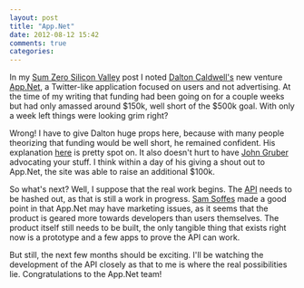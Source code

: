 ```yaml
---
layout: post
title: "App.Net"
date: 2012-08-12 15:42
comments: true
categories: 
---
```

In my [Sum Zero Silicon Valley](http://kwangbkim.com/blog/2012/08/01/silicon-valley-and-the-timeshare-model/)  post I noted [Dalton Caldwell's](http://daltoncaldwell.com/) new venture [App.Net](http://join.app.net), a Twitter-like application focused on users and not advertising.  At the time of my writing that funding had been going on for a couple weeks but had only amassed around $150k, well short of the $500k goal.  With only a week left things were looking grim right?

Wrong!  I have to give Dalton huge props here, because with many people theorizing that funding would be well short, he remained confident.  His explanation [here](http://daltoncaldwell.com/appnet-is-not-vaporware) is pretty spot on.  It also doesn't hurt to have [John Gruber](http://daringfireball.net/) advocating your stuff.  I think within a day of his giving a shout out to App.Net, the site was able to raise an additional $100k.

So what's next?  Well, I suppose that the real work begins.  The [API](https://github.com/appdotnet/api-spec) needs to be hashed out, as that is still a work in progress.  [Sam Soffes](http://samsoff.es/posts/app-net-is-dreaming-small) made a good point in that App.Net may have marketing issues, as it seems that the product is geared more towards developers than users themselves.  The product itself still needs to be built, the only tangible thing that exists right now is a prototype and a few apps to prove the API can work.

But still, the next few months should be exciting.  I'll be watching the development of the API closely as that to me is where the real possibilities lie.  Congratulations to the App.Net team!